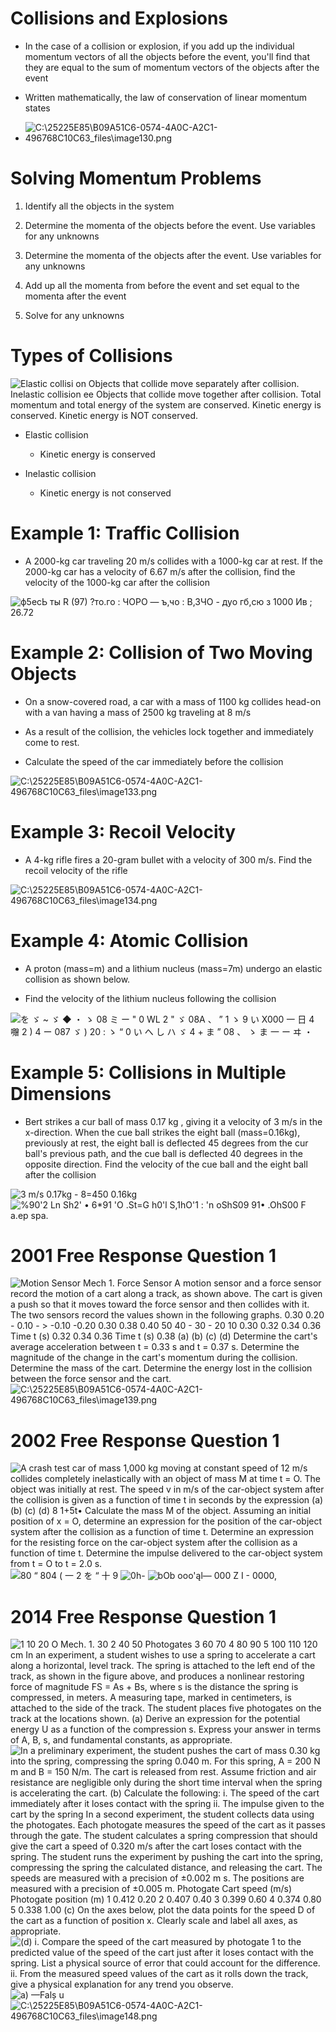 Collisions and Explosions
=========================

-   In the case of a collision or explosion, if you add up the individual momentum vectors of all the objects before the event, you'll find that they are equal to the sum of momentum vectors of the objects after the event

-   Written mathematically, the law of conservation of linear momentum states

-   <img src="./media/image130.png" alt="C:\25225E85\B09A51C6-0574-4A0C-A2C1-496768C10C63_files\image130.png"/>

Solving Momentum Problems
=========================

1.  Identify all the objects in the system

2.  Determine the momenta of the objects before the event. Use variables for any unknowns

3.  Determine the momenta of the objects after the event. Use variables for any unknowns

4.  Add up all the momenta from before the event and set equal to the momenta after the event

5.  Solve for any unknowns

Types of Collisions
===================

  <img src="./media/image131.png" alt="Elastic collisi on Objects that collide move separately after collision. Inelastic collision ee Objects that collide move together after collision. Total momentum and total energy of the system are conserved. Kinetic energy is conserved. Kinetic energy is NOT conserved. "/>

-   Elastic collision

    -   Kinetic energy is conserved

-   Inelastic collision

    -   Kinetic energy is not conserved

Example 1: Traffic Collision
============================

-   A 2000-kg car traveling 20 m/s collides with a 1000-kg car at rest. If the 2000-kg car has a velocity of 6.67 m/s after the collision, find the velocity of the 1000-kg car after the collision

  <img src="./media/image132.png" alt="ф5есЬ ты R (97) ?то.го : ЧОРО — ъ,чо : В,3ЧО - дуо гб,сю з 1000 Ив ; 26.72 "/>

Example 2: Collision of Two Moving Objects
==========================================

-   On a snow-covered road, a car with a mass of 1100 kg collides head-on with a van having a mass of 2500 kg traveling at 8 m/s

-   As a result of the collision, the vehicles lock together and immediately come to rest.

-   Calculate the speed of the car immediately before the collision

  <img src="./media/image133.png" alt="C:\25225E85\B09A51C6-0574-4A0C-A2C1-496768C10C63_files\image133.png"/>

Example 3: Recoil Velocity
==========================

-   A 4-kg rifle fires a 20-gram bullet with a velocity of 300 m/s. Find the recoil velocity of the rifle

  <img src="./media/image134.png" alt="C:\25225E85\B09A51C6-0574-4A0C-A2C1-496768C10C63_files\image134.png"/>

Example 4: Atomic Collision
===========================

-   A proton (mass=m) and a lithium nucleus (mass=7m) undergo an elastic collision as shown below.

-   Find the velocity of the lithium nucleus following the collision

  <img src="./media/image135.png" alt="を ゞ ~ ゞ ◆ ・ ゝ 08 ミ ー &quot; 0 WL 2 &quot; ゞ 08A 、 ” 1 ゝ 9 い X000 一 日 4 囎 2 ) 4 ー 087 ゞ ) 20 : ゝ “ 0 い へ し ハ ゞ 4 + ま ” 08 、 ゝ ま 一 ー ヰ ・ "/>

Example 5: Collisions in Multiple Dimensions
============================================

-   Bert strikes a cur ball of mass 0.17 kg , giving it a velocity of 3 m/s in the x-direction. When the cue ball strikes the eight ball (mass=0.16kg), previously at rest, the eight ball is deflected 45 degrees from the cur ball's previous path, and the cue ball is deflected 40 degrees in the opposite direction. Find the velocity of the cue ball and the eight ball after the collision

  <img src="./media/image136.png" alt="3 m/s 0.17kg - 8=450 0.16kg "/>

  <img src="./media/image137.png" alt="%90&#39;2 Ln Sh2&#39; • 6*91 &#39;O .St=G h0&#39;l S,1hO&#39;1 : &#39;n oShS09 91• .OhS00 F a.ep spa. "/>

2001 Free Response Question 1
=============================

  <img src="./media/image138.png" alt="Motion Sensor Mech 1. Force Sensor A motion sensor and a force sensor record the motion of a cart along a track, as shown above. The cart is given a push so that it moves toward the force sensor and then collides with it. The two sensors record the values shown in the following graphs. 0.30 0.20 - 0.10 - &gt; -0.10 -0.20 0.30 0.38 0.40 50 40 - 30 - 20 10 0.30 0.32 0.34 0.36 Time t (s) 0.32 0.34 0.36 Time t (s) 0.38 (a) (b) (c) (d) Determine the cart&#39;s average acceleration between t = 0.33 s and t = 0.37 s. Determine the magnitude of the change in the cart&#39;s momentum during the collision. Determine the mass of the cart. Determine the energy lost in the collision between the force sensor and the cart. "/>

  <img src="./media/image139.png" alt="C:\25225E85\B09A51C6-0574-4A0C-A2C1-496768C10C63_files\image139.png"/>

2002 Free Response Question 1
=============================

  <img src="./media/image140.png" alt="A crash test car of mass 1,000 kg moving at constant speed of 12 m/s collides completely inelastically with an object of mass M at time t = O. The object was initially at rest. The speed v in m/s of the car-object system after the collision is given as a function of time t in seconds by the expression (a) (b) (c) (d) 8 1+5t• Calculate the mass M of the object. Assuming an initial position of x = O, determine an expression for the position of the car-object system after the collision as a function of time t. Determine an expression for the resisting force on the car-object system after the collision as a function of time t. Determine the impulse delivered to the car-object system from t = O to t = 2.0 s. "/>

  <img src="./media/image141.png" alt="80 “ 804 ( 一 2 を “ 十 9 "/>

  <img src="./media/image142.png" alt="0h- "/>

  <img src="./media/image143.png" alt="bOb ooo&#39;ąl— 000 Z I - 0000, "/>

2014 Free Response Question 1
=============================

  <img src="./media/image144.png" alt="1 10 20 O Mech. 1. 30 2 40 50 Photogates 3 60 70 4 80 90 5 100 110 120 cm In an experiment, a student wishes to use a spring to accelerate a cart along a horizontal, level track. The spring is attached to the left end of the track, as shown in the figure above, and produces a nonlinear restoring force of magnitude FS = As + Bs, where s is the distance the spring is compressed, in meters. A measuring tape, marked in centimeters, is attached to the side of the track. The student places five photogates on the track at the locations shown. (a) Derive an expression for the potential energy U as a function of the compression s. Express your answer in terms of A, B, s, and fundamental constants, as appropriate. "/>

  <img src="./media/image145.png" alt="In a preliminary experiment, the student pushes the cart of mass 0.30 kg into the spring, compressing the spring 0.040 m. For this spring, A = 200 N m and B = 150 N/m. The cart is released from rest. Assume friction and air resistance are negligible only during the short time interval when the spring is accelerating the cart. (b) Calculate the following: i. The speed of the cart immediately after it loses contact with the spring ii. The impulse given to the cart by the spring In a second experiment, the student collects data using the photogates. Each photogate measures the speed of the cart as it passes through the gate. The student calculates a spring compression that should give the cart a speed of 0.320 m/s after the cart loses contact with the spring. The student runs the experiment by pushing the cart into the spring, compressing the spring the calculated distance, and releasing the cart. The speeds are measured with a precision of ±0.002 m s. The positions are measured with a precision of ±0.005 m. Photogate Cart speed (m/s) Photogate position (m) 1 0.412 0.20 2 0.407 0.40 3 0.399 0.60 4 0.374 0.80 5 0.338 1.00 (c) On the axes below, plot the data points for the speed D of the cart as a function of position x. Clearly scale and label all axes, as appropriate. "/>

  <img src="./media/image146.png" alt="(d) i. Compare the speed of the cart measured by photogate 1 to the predicted value of the speed of the cart just after it loses contact with the spring. List a physical source of error that could account for the difference. ii. From the measured speed values of the cart as it rolls down the track, give a physical explanation for any trend you observe. "/>

  <img src="./media/image147.png" alt="a) —Falș u "/>

  <img src="./media/image148.png" alt="C:\25225E85\B09A51C6-0574-4A0C-A2C1-496768C10C63_files\image148.png"/>